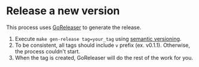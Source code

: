 # Release a new version
This process uses [GoReleaser](https://goreleaser.com/install/) to generate the release.

1. Execute `make gen-release tag=your_tag` using [semantic versioning](https://goreleaser.com/limitations/semver/).
2. To be consistent, all tags should include `v` prefix (ex. v0.1.1). Otherwise, the process couldn't start.
3. When the tag is created, GoReleaser will do the rest of the work for you.
